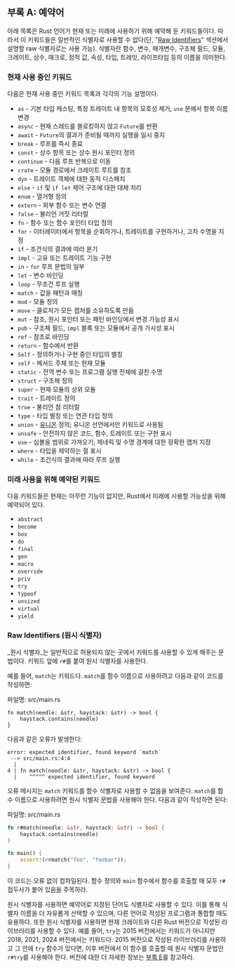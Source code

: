 ## 부록 A: 예약어

아래 목록은 Rust 언어가 현재 또는 미래에 사용하기 위해 예약해 둔 키워드들이다. 따라서 이 키워드들은 일반적인 식별자로 사용할 수 없다(단, "[Raw Identifiers][raw-identifiers]<!-- ignore -->" 섹션에서 설명할 raw 식별자로는 사용 가능). 식별자란 함수, 변수, 매개변수, 구조체 필드, 모듈, 크레이트, 상수, 매크로, 정적 값, 속성, 타입, 트레잇, 라이프타임 등의 이름을 의미한다.

[raw-identifiers]: #raw-identifiers


### 현재 사용 중인 키워드

다음은 현재 사용 중인 키워드 목록과 각각의 기능 설명이다.

- `as` - 기본 타입 캐스팅, 특정 트레이트 내 항목의 모호성 제거, `use` 문에서 항목 이름 변경
- `async` - 현재 스레드를 블로킹하지 않고 `Future`를 반환
- `await` - `Future`의 결과가 준비될 때까지 실행을 일시 중지
- `break` - 루프를 즉시 종료
- `const` - 상수 항목 또는 상수 원시 포인터 정의
- `continue` - 다음 루프 반복으로 이동
- `crate` - 모듈 경로에서 크레이트 루트를 참조
- `dyn` - 트레이트 객체에 대한 동적 디스패치
- `else` - `if` 및 `if let` 제어 구조에 대한 대체 처리
- `enum` - 열거형 정의
- `extern` - 외부 함수 또는 변수 연결
- `false` - 불리언 거짓 리터럴
- `fn` - 함수 또는 함수 포인터 타입 정의
- `for` - 이터레이터에서 항목을 순회하거나, 트레이트를 구현하거나, 고차 수명을 지정
- `if` - 조건식의 결과에 따라 분기
- `impl` - 고유 또는 트레이트 기능 구현
- `in` - `for` 루프 문법의 일부
- `let` - 변수 바인딩
- `loop` - 무조건 루프 실행
- `match` - 값을 패턴과 매칭
- `mod` - 모듈 정의
- `move` - 클로저가 모든 캡처를 소유하도록 만듦
- `mut` - 참조, 원시 포인터 또는 패턴 바인딩에서 변경 가능성 표시
- `pub` - 구조체 필드, `impl` 블록 또는 모듈에서 공개 가시성 표시
- `ref` - 참조로 바인딩
- `return` - 함수에서 반환
- `Self` - 정의하거나 구현 중인 타입의 별칭
- `self` - 메서드 주체 또는 현재 모듈
- `static` - 전역 변수 또는 프로그램 실행 전체에 걸친 수명
- `struct` - 구조체 정의
- `super` - 현재 모듈의 상위 모듈
- `trait` - 트레이트 정의
- `true` - 불리언 참 리터럴
- `type` - 타입 별칭 또는 연관 타입 정의
- `union` - [유니온][union] 정의; 유니온 선언에서만 키워드로 사용됨
- `unsafe` - 안전하지 않은 코드, 함수, 트레이트 또는 구현 표시
- `use` - 심볼을 범위로 가져오기; 제네릭 및 수명 경계에 대한 정확한 캡처 지정
- `where` - 타입을 제약하는 절 표시
- `while` - 조건식의 결과에 따라 루프 실행

[union]: ../reference/items/unions.html


### 미래 사용을 위해 예약된 키워드

다음 키워드들은 현재는 아무런 기능이 없지만, Rust에서 미래에 사용할 가능성을 위해 예약되어 있다.

- `abstract`
- `become`
- `box`
- `do`
- `final`
- `gen`
- `macro`
- `override`
- `priv`
- `try`
- `typeof`
- `unsized`
- `virtual`
- `yield`


### Raw Identifiers (원시 식별자)

_원시 식별자_는 일반적으로 허용되지 않는 곳에서 키워드를 사용할 수 있게 해주는 문법이다. 키워드 앞에 `r#`를 붙여 원시 식별자를 사용한다.

예를 들어, `match`는 키워드다. `match`를 함수 이름으로 사용하려고 다음과 같이 코드를 작성하면:

<span class="filename">파일명: src/main.rs</span>

```rust,ignore,does_not_compile
fn match(needle: &str, haystack: &str) -> bool {
    haystack.contains(needle)
}
```

다음과 같은 오류가 발생한다:

```text
error: expected identifier, found keyword `match`
 --> src/main.rs:4:4
  |
4 | fn match(needle: &str, haystack: &str) -> bool {
  |    ^^^^^ expected identifier, found keyword
```

오류 메시지는 `match` 키워드를 함수 식별자로 사용할 수 없음을 보여준다. `match`를 함수 이름으로 사용하려면 원시 식별자 문법을 사용해야 한다. 다음과 같이 작성하면 된다:

<span class="filename">파일명: src/main.rs</span>

```rust
fn r#match(needle: &str, haystack: &str) -> bool {
    haystack.contains(needle)
}

fn main() {
    assert!(r#match("foo", "foobar"));
}
```

이 코드는 오류 없이 컴파일된다. 함수 정의와 `main` 함수에서 함수를 호출할 때 모두 `r#` 접두사가 붙어 있음을 주목하라.

원시 식별자를 사용하면 예약어로 지정된 단어도 식별자로 사용할 수 있다. 이를 통해 식별자 이름을 더 자유롭게 선택할 수 있으며, 다른 언어로 작성된 프로그램과 통합할 때도 유용하다. 또한 원시 식별자를 사용하면 현재 크레이트와 다른 Rust 버전으로 작성된 라이브러리를 사용할 수 있다. 예를 들어, `try`는 2015 버전에서는 키워드가 아니지만 2018, 2021, 2024 버전에서는 키워드다. 2015 버전으로 작성된 라이브러리를 사용하고 그 안에 `try` 함수가 있다면, 이후 버전에서 이 함수를 호출할 때 원시 식별자 문법인 `r#try`를 사용해야 한다. 버전에 대한 더 자세한 정보는 [부록 E][appendix-e]<!-- ignore -->를 참고하라.

[appendix-e]: appendix-05-editions.html



